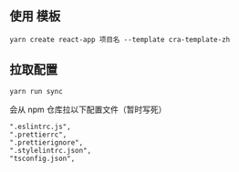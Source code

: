 

## 使用 模板

```
yarn create react-app 项目名 --template cra-template-zh
```

## 拉取配置

```
yarn run sync
```

会从 npm 仓库拉以下配置文件（暂时写死）

```
".eslintrc.js",
".prettierrc",
".prettierignore",
".stylelintrc.json",
"tsconfig.json",
```
